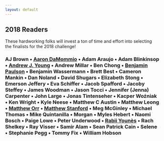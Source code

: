 ```yaml
---
layout: default
---
```

## 2018 Readers

These hardworking folks will invest a ton of time and effort into selecting the finalists for the 2018 challenge!

### **AJ Brown** • [**Aaron DaMommio**](http://aarondamommio.blogspot.com/) • **Adam Araujo** • **Adam Blinkinsop** • [**Andrew J. Young**](https://thatonegm.weebly.com/) • **Andrew Millar** • **Ben Chong** • [**Benjamin Paulson**]( https://twitter.com/sheepmancometh) • **Benjamin Wassermann** • **Brett Best** • **Cameron Mankin** • **Dan Noland** • **David Shugars** • **Elizabeth Stong** • **Emerson Jeffery** • **Eva Schiffer** • **Jacob Spafford** • **Jacoby Steffey** • **James Woodman** • **Jason Tocci** • **Jennifer (Jenna) Carpenter** • **John Large** • **Jonas Tintenseher** • **Kacper Woźniak** • **Ken Wright** • **Kyle Neese** • **Matthew C Austin** • **Matthew Leong** • [**Matthew Orr**](http://wordsaremysword.blogspot.com/) • [**Matthew Stanford**](https://twitter.com/@legendary_pants) • **Meg McGinley** • **Michael Thomas** • **Mike Quintanilla** • **Morgan** • **Myles Hebert** • **Naomi Bosch** • **Paige Lowe** • **Peter Underwood** • [**Rabii Younès**](http://pyrofoux.itch.io) • **Rach Shelkey** • **Ray Visser** • **Samir Alam** • **Sean Patrick Cain** • **Selene** • **Stephanie Pegg** • **Tommy Fix** • **William Hobson**
